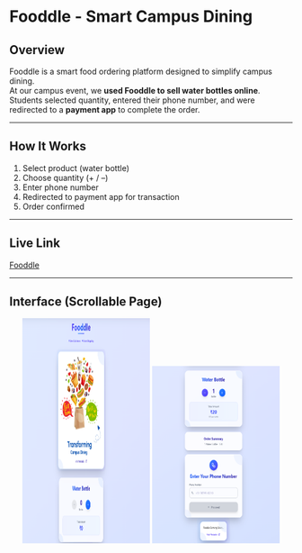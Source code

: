 # **Fooddle - Smart Campus Dining**

## **Overview**
Fooddle is a smart food ordering platform designed to simplify campus dining.  
At our campus event, we **used Fooddle to sell water bottles online**.  
Students selected quantity, entered their phone number, and were redirected to a **payment app** to complete the order.

---

## **How It Works**
1. Select product (water bottle)  
2. Choose quantity (+ / –)  
3. Enter phone number  
4. Redirected to payment app for transaction  
5. Order confirmed  

---

## **Live Link**
 [Fooddle](https://fooddle-jal.vercel.app/)

---

## **Interface (Scrollable Page)**

<p align="center">
  <img src="./frontend/src/assets/interface-1.png" width="45%" height="400px" />
  <img src="./frontend/src/assets/interface-2.png" width="45%" height="315px" />
</p>

